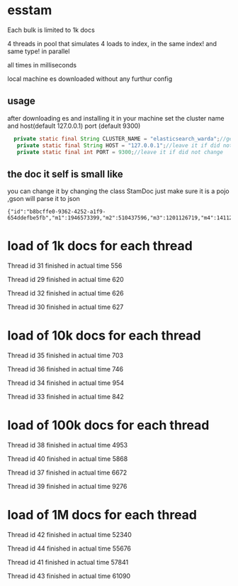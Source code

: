 # esstam

 Each bulk is limited to 1k docs

 4 threads in pool that simulates 4 loads to index, in the same index! and same type! in parallel

 all times in milliseconds

 local machine es downloaded without any furthur config 

## usage

after downloading es and installing it in your machine set the cluster name and host(default 127.0.0.1) port (default 9300)

```java
  private static final String CLUSTER_NAME = "elasticsearch_warda";//get from http://localhost:9200/?pretty from browser or curl
   private static final String HOST = "127.0.0.1";//leave it if did not change
   private static final int PORT = 9300;//leave it if did not change
```

## the doc it self is small like 

you can change it by changing the class StamDoc just make sure it is a pojo ,gson will parse it to json

```
{"id":"b8bcffe0-9362-4252-a1f9-654ddefbe5fb","m1":1946573399,"m2":510437596,"m3":1201126719,"m4":1411209271,"m5":1020306497,"m6":2019522512}
```

# load of 1k docs for each thread 

Thread id 31 finished in actual time 556

Thread id 29 finished in actual time 620

Thread id 32 finished in actual time 626

Thread id 30 finished in actual time 627

# load of 10k docs for each thread 

Thread id 35 finished in actual time 703

Thread id 36 finished in actual time 746

Thread id 34 finished in actual time 954

Thread id 33 finished in actual time 842


# load of 100k docs for each thread 

Thread id 38 finished in actual time 4953

Thread id 40 finished in actual time 5868

Thread id 37 finished in actual time 6672

Thread id 39 finished in actual time 9276


# load of 1M docs for each thread 

Thread id 42 finished in actual time 52340

Thread id 44 finished in actual time 55676

Thread id 41 finished in actual time 57841

Thread id 43 finished in actual time 61090
